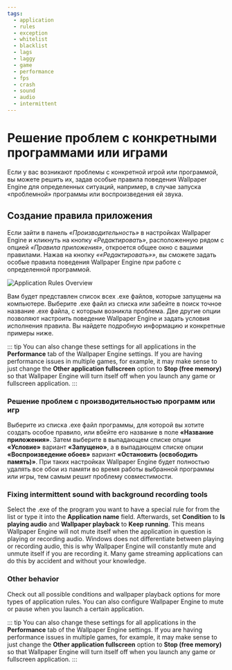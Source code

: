 ```yaml
---
tags:
  - application
  - rules
  - exception
  - whitelist
  - blacklist
  - lags
  - laggy
  - game
  - performance
  - fps
  - crash
  - sound
  - audio
  - intermittent
---
```


# Решение проблем с конкретными программами или играми

Если у вас возникают проблемы с конкретной игрой или программой, вы можете решить их, задав особые правила поведения Wallpaper Engine для определенных ситуаций, например, в случае запуска «проблемной» программы или воспроизведения ей звука.

## Создание правила приложения

Если зайти в панель *«Производительность»* в настройках Wallpaper Engine и кликнуть на кнопку *«Редактировать»*, расположенную рядом с опцией *«Правила приложения»*, откроется общее окно с вашими правилами. Нажав на кнопку *««Редактировать»»*, вы сможете задать особые правила поведения Wallpaper Engine при работе с определенной программой.

![Application Rules Overview](./applicationrule.gif)

Вам будет представлен список всех .exe файлов, которые запущены на компьютере. Выберите .exe файл из списка или забейте в поиск точное название .exe файла, с которым возникла проблема. Две другие опции позволяют настроить поведение Wallpaper Engine и задать условия исполнения правила. Вы найдете подробную информацию и конкретные примеры ниже.

::: tip You can also change these settings for all applications in the **Performance** tab of the Wallpaper Engine settings. If you are having performance issues in multiple games, for example, it may make sense to just change the **Other application fullscreen** option to **Stop (free memory)** so that Wallpaper Engine will turn itself off when you launch any game or fullscreen application. :::

### Решение проблем с производительностью программ или игр

Выберите из списка .exe файл программы, для которой вы хотите создать особое правило, или вбейте его название в поле **«Название приложения»**. Затем выберите в выпадающем списке опции **«Условие»** вариант **«Запущено»**, а в выпадающем списке опции **«Воспроизведение обоев»** вариант **«Остановить (освободить память)»**. При таких настройках Wallpaper Engine будет полностью удалять все обои из памяти во время работы выбранной программы или игры, тем самым решит проблему совместимости.

### Fixing intermittent sound with background recording tools

Select the .exe of the program you want to have a special rule for from the list or type it into the **Application name** field. Afterwards, set **Condition** to **Is playing audio** and **Wallpaper playback** to **Keep running**. This means Wallpaper Engine will not mute itself when the application in question is playing or recording audio. Windows does not differentiate between playing or recording audio, this is why Wallpaper Engine will constantly mute and unmute itself if you are recording it. Many game streaming applications can do this by accident and without your knowledge.

### Other behavior

Check out all possible conditions and wallpaper playback options for more types of application rules. You can also configure Wallpaper Engine to mute or pause when you launch a certain application.

::: tip You can also change these settings for all applications in the **Performance** tab of the Wallpaper Engine settings. If you are having performance issues in multiple games, for example, it may make sense to just change the **Other application fullscreen** option to **Stop (free memory)** so that Wallpaper Engine will turn itself off when you launch any game or fullscreen application. :::
